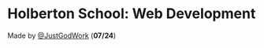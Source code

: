 # Holberton School: Web Development

Made by [@JustGodWork](https://github.com/JustGodWork) (**07/24**)
